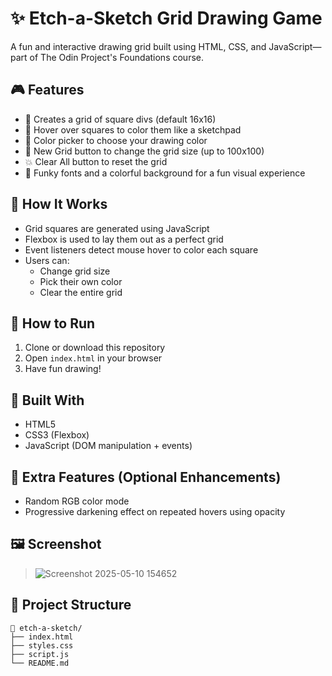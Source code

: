 # ✨ Etch-a-Sketch Grid Drawing Game

A fun and interactive drawing grid built using HTML, CSS, and JavaScript—part of The Odin Project's Foundations course.

## 🎮 Features

- 🔲 Creates a grid of square divs (default 16x16)
- 🎨 Hover over squares to color them like a sketchpad
- 🌈 Color picker to choose your drawing color
- 🔁 New Grid button to change the grid size (up to 100x100)
- 💥 Clear All button to reset the grid
- 🎉 Funky fonts and a colorful background for a fun visual experience

## 🚀 How It Works

- Grid squares are generated using JavaScript
- Flexbox is used to lay them out as a perfect grid
- Event listeners detect mouse hover to color each square
- Users can:
  - Change grid size
  - Pick their own color
  - Clear the entire grid

## 🧪 How to Run

1. Clone or download this repository
2. Open `index.html` in your browser
3. Have fun drawing!

## 🧰 Built With

- HTML5
- CSS3 (Flexbox)
- JavaScript (DOM manipulation + events)

## 🌟 Extra Features (Optional Enhancements)

- Random RGB color mode
- Progressive darkening effect on repeated hovers using opacity

## 🖼️ Screenshot

> ![Screenshot 2025-05-10 154652](https://github.com/user-attachments/assets/ce469235-bef8-4caf-b4f4-d660e1e6e0a8)


## 📁 Project Structure
```
📁 etch-a-sketch/
├── index.html
├── styles.css
├── script.js
└── README.md
```
